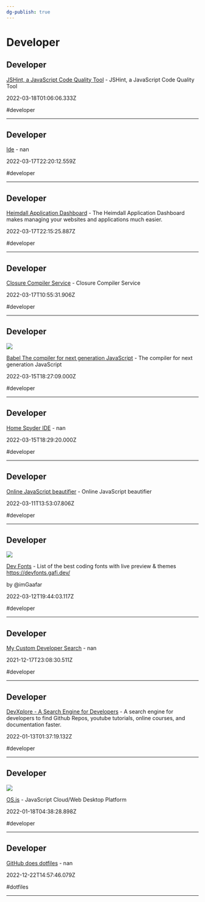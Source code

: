 ```yaml
---
dg-publish: true
---
```


# Developer

## Developer

[JSHint, a JavaScript Code Quality Tool](https://jshint.com) - JSHint, a JavaScript Code Quality Tool

2022-03-18T01:06:06.333Z

#developer

---

## Developer

[Ide](https://ide.onelang.io) - nan

2022-03-17T22:20:12.559Z

#developer

---

## Developer

[Heimdall Application Dashboard](https://heimdall.site) - The Heimdall Application Dashboard makes managing your websites and applications much easier.

2022-03-17T22:15:25.887Z

#developer

---

## Developer

[Closure Compiler Service](https://closure-compiler.appspot.com/home) - Closure Compiler Service

2022-03-17T10:55:31.906Z

#developer

---

## Developer

![](https://babeljs.io/img/ogImage.png)

[Babel The compiler for next generation JavaScript](https://babeljs.io/repl) - The compiler for next generation JavaScript

2022-03-15T18:27:09.000Z

#developer

---

## Developer

[Home Spyder IDE](https://www.spyder-ide.org) - nan

2022-03-15T18:29:20.000Z

#developer

---

## Developer

[Online JavaScript beautifier](https://beautifier.io) - Online JavaScript beautifier

2022-03-11T13:53:07.806Z

#developer

---

## Developer

![](https://devfonts.gafi.dev/images/preview.jpeg)

[Dev Fonts](https://devfonts.gafi.dev) - List of the best coding fonts with live preview & themes  https://devfonts.gafi.dev/

by @imGaafar

2022-03-12T19:44:03.117Z

#developer

---

## Developer

[My Custom Developer Search](https://cse.google.com/cse?cx=e3f7d4c4dfde9f16a) - nan

2021-12-17T23:08:30.511Z

#developer

---

## Developer

[DevXplore - A Search Engine for Developers](https://devxplore.herokuapp.com) - A search engine for developers to find Github Repos, youtube tutorials, online courses, and documentation faster.

2022-01-13T01:37:19.132Z

#developer

---

## Developer

![](https://os-js.org/images/social-logo.png)

[OS.js](https://www.os-js.org) - JavaScript Cloud/Web Desktop Platform

2022-01-18T04:38:28.898Z

#developer

---

## Developer

[GitHub does dotfiles](https://dotfiles.github.io) - nan

2022-12-22T14:57:46.079Z

#dotfiles

---

